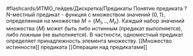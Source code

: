 #flashcards/ИТМО_гейдев/Дискретка/Предикаты
Понятие предиката
?
N-местный предикат - функция с множеством значений $\{0,1\}$, определенная на множестве $M = \{M_1,..,M_n\}$. Каждый набор значений множества $\{M\}$ может быть либо истинным (предикат выполняется), либо ложным (не выполняется).
В частности, одноместный предикат определяет принадлежность элемента множеству.
[[Множество истинности]] предиката
[[Операции над предикатами]]
